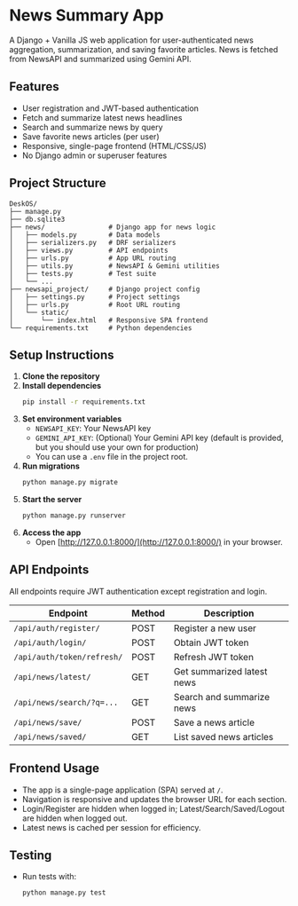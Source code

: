 # News Summary App

A Django + Vanilla JS web application for user-authenticated news aggregation, summarization, and saving favorite articles. News is fetched from NewsAPI and summarized using Gemini API.

## Features
- User registration and JWT-based authentication
- Fetch and summarize latest news headlines
- Search and summarize news by query
- Save favorite news articles (per user)
- Responsive, single-page frontend (HTML/CSS/JS)
- No Django admin or superuser features

## Project Structure
```
DeskOS/
├── manage.py
├── db.sqlite3
├── news/                # Django app for news logic
│   ├── models.py        # Data models
│   ├── serializers.py   # DRF serializers
│   ├── views.py         # API endpoints
│   ├── urls.py          # App URL routing
│   ├── utils.py         # NewsAPI & Gemini utilities
│   ├── tests.py         # Test suite
│   └── ...
├── newsapi_project/     # Django project config
│   ├── settings.py      # Project settings
│   ├── urls.py          # Root URL routing
│   └── static/
│       └── index.html   # Responsive SPA frontend
└── requirements.txt     # Python dependencies
```

## Setup Instructions
1. **Clone the repository**
2. **Install dependencies**
   ```bash
   pip install -r requirements.txt
   ```
3. **Set environment variables**
   - `NEWSAPI_KEY`: Your NewsAPI key
   - `GEMINI_API_KEY`: (Optional) Your Gemini API key (default is provided, but you should use your own for production)
   - You can use a `.env` file in the project root.
4. **Run migrations**
   ```bash
   python manage.py migrate
   ```
5. **Start the server**
   ```bash
   python manage.py runserver
   ```
6. **Access the app**
   - Open [http://127.0.0.1:8000/](http://127.0.0.1:8000/) in your browser.

## API Endpoints
All endpoints require JWT authentication except registration and login.

| Endpoint                  | Method | Description                       |
|--------------------------|--------|-----------------------------------|
| `/api/auth/register/`    | POST   | Register a new user               |
| `/api/auth/login/`       | POST   | Obtain JWT token                  |
| `/api/auth/token/refresh/`| POST  | Refresh JWT token                 |
| `/api/news/latest/`      | GET    | Get summarized latest news        |
| `/api/news/search/?q=...`| GET    | Search and summarize news         |
| `/api/news/save/`        | POST   | Save a news article               |
| `/api/news/saved/`       | GET    | List saved news articles          |

## Frontend Usage
- The app is a single-page application (SPA) served at `/`.
- Navigation is responsive and updates the browser URL for each section.
- Login/Register are hidden when logged in; Latest/Search/Saved/Logout are hidden when logged out.
- Latest news is cached per session for efficiency.

## Testing
- Run tests with:
  ```bash
  python manage.py test
  ```